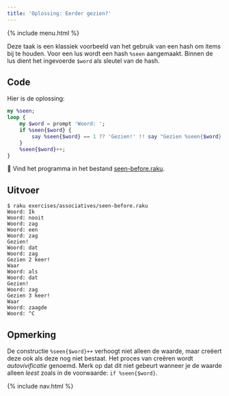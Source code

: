```yaml
---
title: 'Oplossing: Eerder gezien?'
---
```


{% include menu.html %}

Deze taak is een klassiek voorbeeld van het gebruik van een hash om items bij te houden. Voor een lus wordt een hash `%seen` aangemaakt. Binnen de lus dient het ingevoerde `$word` als sleutel van de hash.

## Code

Hier is de oplossing:

```raku
my %seen;
loop {
    my $word = prompt 'Woord: ';
    if %seen{$word} {
        say %seen{$word} == 1 ?? 'Gezien!' !! say "Gezien %seen{$word} keer!";
    }
    %seen{$word}++;
}
```

🦋 Vind het programma in het bestand [seen-before.raku](https://github.com/ash/raku-course/blob/master/exercises/associatives/seen-before.raku).

## Uitvoer

```console
$ raku exercises/associatives/seen-before.raku
Woord: Ik
Woord: nooit
Woord: zag
Woord: een
Woord: zag
Gezien!
Woord: dat
Woord: zag
Gezien 2 keer!
Waar
Woord: als
Woord: dat
Gezien!
Woord: zag
Gezien 3 keer!
Waar
Woord: zaagde
Woord: ^C
```

## Opmerking

De constructie `%seen{$word}++` verhoogt niet alleen de waarde, maar creëert deze ook als deze nog niet bestaat. Het proces van creëren wordt _autovivificatie_ genoemd. Merk op dat dit niet gebeurt wanneer je de waarde alleen _leest_ zoals in de voorwaarde: `if %seen{$word}`.

{% include nav.html %}
